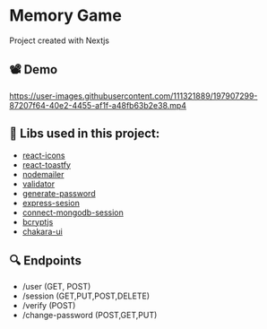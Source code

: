 # Memory Game

Project created with Nextjs

## 📽️ Demo 
https://user-images.githubusercontent.com/111321889/197907299-87207f64-40e2-4455-af1f-a48fb63b2e38.mp4

## 🔨 Libs used in this project:
 - [react-icons](https://www.npmjs.com/package/react-icons)
 - [react-toastfy](https://www.npmjs.com/package/react-toastfy)
 - [nodemailer](https://www.npmjs.com/package/nodemailer)
  - [validator](https://www.npmjs.com/package/react-hot-toast)
  - [generate-password](https://www.npmjs.com/package/generate-password)
  -   [express-sesion](https://www.npmjs.com/package/express-sesion)
  - [connect-mongodb-session](https://www.npmjs.com/connect-mongodb-session)
  - [bcryptjs](https://www.npmjs.com/package/bcryptjs)
  - [chakara-ui](https://www.npmjs.com/package/@chakra-ui/react)

  ## 🔍 Endpoints
  - /user (GET, POST)
  - /session (GET,PUT,POST,DELETE)
  - /verify (POST)
  - /change-password (POST,GET,PUT)




